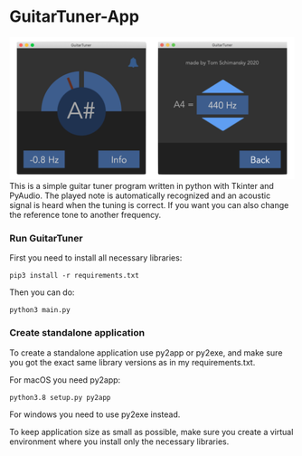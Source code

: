 # GuitarTuner-App
![](documentation/layout.png)
This is a simple guitar tuner program written in python with Tkinter and PyAudio.
The played note is automatically recognized and an acoustic signal is heard when the tuning is correct. If you want you can also change the reference tone to another frequency.

### Run GuitarTuner
First you need to install all necessary libraries:
```
pip3 install -r requirements.txt
```
Then you can do:
```
python3 main.py
```

### Create standalone application
To create a standalone application use py2app or py2exe, and make sure you got the exact same library versions as in my requirements.txt.

For macOS you need py2app:
```
python3.8 setup.py py2app
```
For windows you need to use py2exe instead.

To keep application size as small as possible, make sure you create a virtual environment where you install only the necessary libraries.
